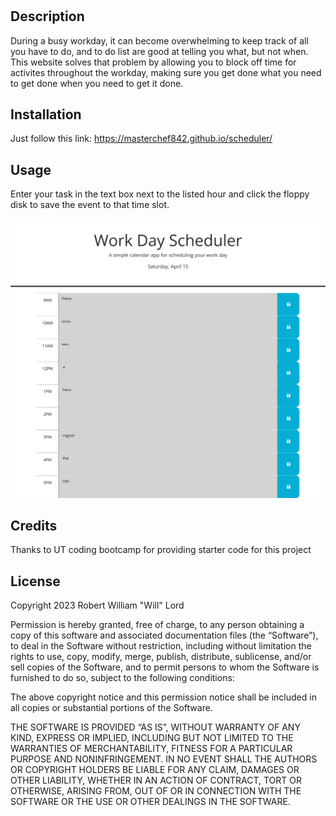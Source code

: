 # <Your-Project-Title>

## Description

During a busy workday, it can become overwhelming to keep track of all you have to do, and to do list are good at telling you what, but not when. This website solves that problem by allowing you to block off time for activites throughout the workday, making sure you get done what you need to get done when you need to get it done.

## Installation

Just follow this link: https://masterchef842.github.io/scheduler/
## Usage

Enter your task in the text box next to the listed hour and click the floppy disk to save the event to that time slot.

![screenshot of the website](assets/scheduler-screenshot.png)

## Credits

Thanks to UT coding bootcamp for providing starter code for this project

## License
Copyright 2023 Robert William "Will" Lord

Permission is hereby granted, free of charge, to any person obtaining a copy of this software and associated documentation files (the “Software”), to deal in the Software without restriction, including without limitation the rights to use, copy, modify, merge, publish, distribute, sublicense, and/or sell copies of the Software, and to permit persons to whom the Software is furnished to do so, subject to the following conditions:

The above copyright notice and this permission notice shall be included in all copies or substantial portions of the Software.

THE SOFTWARE IS PROVIDED “AS IS”, WITHOUT WARRANTY OF ANY KIND, EXPRESS OR IMPLIED, INCLUDING BUT NOT LIMITED TO THE WARRANTIES OF MERCHANTABILITY, FITNESS FOR A PARTICULAR PURPOSE AND NONINFRINGEMENT. IN NO EVENT SHALL THE AUTHORS OR COPYRIGHT HOLDERS BE LIABLE FOR ANY CLAIM, DAMAGES OR OTHER LIABILITY, WHETHER IN AN ACTION OF CONTRACT, TORT OR OTHERWISE, ARISING FROM, OUT OF OR IN CONNECTION WITH THE SOFTWARE OR THE USE OR OTHER DEALINGS IN THE SOFTWARE.

